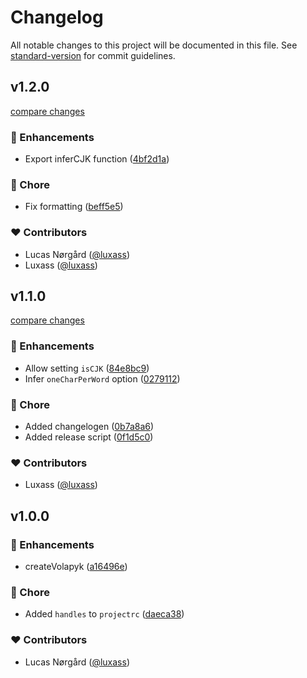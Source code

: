 # Changelog

All notable changes to this project will be documented in this file. See [standard-version](https://github.com/conventional-changelog/standard-version) for commit guidelines.

## v1.2.0

[compare changes](https://github.com/luxass/volapyk/compare/v1.1.0...v1.2.0)

### 🚀 Enhancements

- Export inferCJK function ([4bf2d1a](https://github.com/luxass/volapyk/commit/4bf2d1a))

### 🏡 Chore

- Fix formatting ([beff5e5](https://github.com/luxass/volapyk/commit/beff5e5))

### ❤️ Contributors

- Lucas Nørgård ([@luxass](http://github.com/luxass))
- Luxass ([@luxass](http://github.com/luxass))

## v1.1.0

[compare changes](https://github.com/luxass/volapyk/compare/v1.0.0...v1.1.0)

### 🚀 Enhancements

- Allow setting `isCJK` ([84e8bc9](https://github.com/luxass/volapyk/commit/84e8bc9))
- Infer `oneCharPerWord` option ([0279112](https://github.com/luxass/volapyk/commit/0279112))

### 🏡 Chore

- Added changelogen ([0b7a8a6](https://github.com/luxass/volapyk/commit/0b7a8a6))
- Added release script ([0f1d5c0](https://github.com/luxass/volapyk/commit/0f1d5c0))

### ❤️ Contributors

- Luxass ([@luxass](http://github.com/luxass))

## v1.0.0


### 🚀 Enhancements

- createVolapyk ([a16496e](https://github.com/luxass/volapyk/commit/a16496e))

### 🏡 Chore

- Added `handles` to `projectrc` ([daeca38](https://github.com/luxass/volapyk/commit/daeca38))

### ❤️ Contributors

- Lucas Nørgård ([@luxass](http://github.com/luxass))

